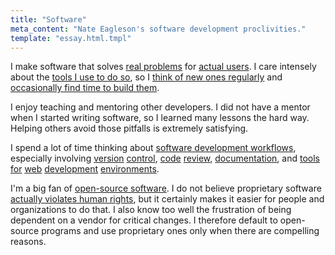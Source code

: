 ```yaml
---
title: "Software"
meta_content: "Nate Eagleson's software development proclivities."
template: "essay.html.tmpl"
---
```


I make software that solves [real
problems](http://howicode.nateeag.com/hypotheticals-are-deadly.html) for
[actual users](http://howicode.nateeag.com/caring-for-users.html). I care
intensely about the [tools I use to do so](/software/tools.html), so I [think
of new ones regularly](/software/ideas.html) and [occasionally find time to
build them](/software/projects.html).

I enjoy teaching and mentoring other developers. I did not have a mentor when I
started writing software, so I learned many lessons the hard way. Helping
others avoid those pitfalls is extremely satisfying.

I spend a lot of time thinking about
[software development workflows](http://howicode.nateeag.com/category/workflow.html),
especially involving [version](https://github.com/NateEag/githooks.d)
[control](https://github.com/NateEag/diff-check),
[code](https://github.com/klaussilveira/gitlist/pull/259)
[review](https://github.com/NateEag/git-revue),
[documentation](https://github.com/thomas11/md-readme/pull/5),
and [tools](https://github.com/NateEag/skewer-reload-stylesheets)
[for](https://github.com/ejmr/php-auto-yasnippets/pull/16)
[web](https://github.com/smihica/emmet-mode/pull/15)
[development](https://github.com/NateEag/useful-programs/blob/master/wish-list.txt#L33)
[environments](https://github.com/fxbois/web-mode/issues/116).

I'm a big fan of [open-source software](https://opensource.org/osd). I do not
believe proprietary software [actually violates human
rights](https://www.gnu.org/philosophy/free-software-even-more-important.html),
but it certainly makes it easier for people and organizations to do that. I
also know too well the frustration of being dependent on a vendor for critical
changes. I therefore default to open-source programs and use proprietary ones
only when there are compelling reasons.

[comment]: # (TODO Link to the Fermi approximations page once it's public.)
